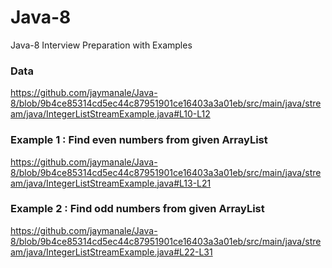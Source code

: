 # Java-8
Java-8 Interview Preparation with Examples

### Data
https://github.com/jaymanale/Java-8/blob/9b4ce85314cd5ec44c87951901ce16403a3a01eb/src/main/java/stream/java/IntegerListStreamExample.java#L10-L12

### Example 1 : Find even numbers from given ArrayList
https://github.com/jaymanale/Java-8/blob/9b4ce85314cd5ec44c87951901ce16403a3a01eb/src/main/java/stream/java/IntegerListStreamExample.java#L13-L21

### Example 2 : Find odd numbers from given ArrayList
https://github.com/jaymanale/Java-8/blob/9b4ce85314cd5ec44c87951901ce16403a3a01eb/src/main/java/stream/java/IntegerListStreamExample.java#L22-L31
